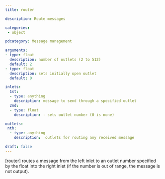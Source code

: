 ```yaml
---
title: router

description: Route messages

categories:
 - object

pdcategory: Message management

arguments:
- type: float
  description: number of outlets (2 to 512)
  default: 2
- type: float
  description: sets initially open outlet
  default: 0

inlets:
  1st:
  - type: anything
    description: message to send through a specified outlet
  2nd:
  - type: float
    description: - sets outlet number (0 is none)

outlets:
 nth:
  - type: anything
    description:  outlets for routing any received message

draft: false
---
```


[router] routes a message from the left inlet to an outlet number specified by the float into the right inlet (if the number is out of range, the message is not output).